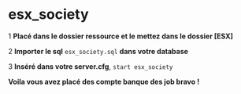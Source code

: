 # esx_society

1 **Placé dans le dossier ressource et le mettez dans le dossier [ESX]**

2 **Importer le sql** `esx_society.sql` **dans votre database**

3 **Inséré dans votre server.cfg**, `start esx_society`

**Voila vous avez placé des compte banque des job bravo !**
